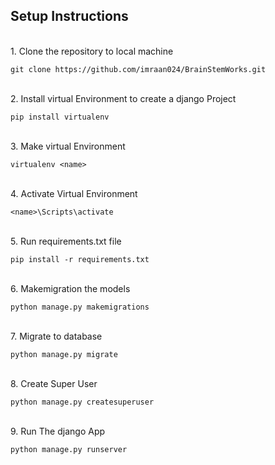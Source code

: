 ## Setup Instructions
<br>
1. Clone the repository to local machine
<br>

```
git clone https://github.com/imraan024/BrainStemWorks.git
```
<br >
2. Install virtual Environment to create a django Project
<br>

```
pip install virtualenv
```
<br >
3. Make virtual Environment
<br>

```
virtualenv <name>
```
<br >
4. Activate Virtual Environment
<br>

```
<name>\Scripts\activate
```
<br> 
5. Run requirements.txt file
<br>

```
pip install -r requirements.txt
```
<br>
6. Makemigration the models
 <br>

```
python manage.py makemigrations
```
<br>
7. Migrate to database
 <br>

```
python manage.py migrate
```
<br>
8. Create Super User
 <br>

```
python manage.py createsuperuser
```
<br>
9. Run The django App
<br>

```
python manage.py runserver
```
<br>
